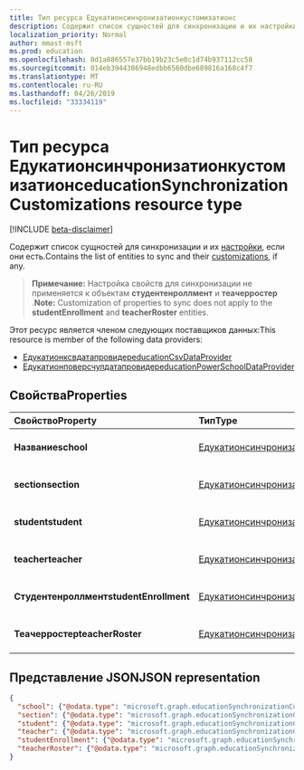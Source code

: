 ```yaml
---
title: Тип ресурса Едукатионсинчронизатионкустомизатионс
description: Содержит список сущностей для синхронизации и их настройки, если они есть.
localization_priority: Normal
author: mmast-msft
ms.prod: education
ms.openlocfilehash: 0d1a886557e37bb19b23c5e0c1d74b937112cc58
ms.sourcegitcommit: 014eb3944306948edbb6560dbe689816a168c4f7
ms.translationtype: MT
ms.contentlocale: ru-RU
ms.lasthandoff: 04/26/2019
ms.locfileid: "33334119"
---
```

# <a name="educationsynchronizationcustomizations-resource-type"></a><span data-ttu-id="e7c5a-103">Тип ресурса Едукатионсинчронизатионкустомизатионс</span><span class="sxs-lookup"><span data-stu-id="e7c5a-103">educationSynchronizationCustomizations resource type</span></span>

[!INCLUDE [beta-disclaimer](../../includes/beta-disclaimer.md)]

<span data-ttu-id="e7c5a-104">Содержит список сущностей для синхронизации и их [настройки](educationsynchronizationcustomization.md), если они есть.</span><span class="sxs-lookup"><span data-stu-id="e7c5a-104">Contains the list of entities to sync and their [customizations](educationsynchronizationcustomization.md), if any.</span></span>

> <span data-ttu-id="e7c5a-105">**Примечание:** Настройка свойств для синхронизации не применяется к объектам **студентенроллмент** и **теачерростер** .</span><span class="sxs-lookup"><span data-stu-id="e7c5a-105">**Note:** Customization of properties to sync does not apply to the **studentEnrollment** and **teacherRoster** entities.</span></span>

<span data-ttu-id="e7c5a-106">Этот ресурс является членом следующих поставщиков данных:</span><span class="sxs-lookup"><span data-stu-id="e7c5a-106">This resource is member of the following data providers:</span></span>

* [<span data-ttu-id="e7c5a-107">Едукатионксвдатапровидер</span><span class="sxs-lookup"><span data-stu-id="e7c5a-107">educationCsvDataProvider</span></span>](educationcsvdataprovider.md)
* [<span data-ttu-id="e7c5a-108">Едукатионповерсчулдатапровидер</span><span class="sxs-lookup"><span data-stu-id="e7c5a-108">educationPowerSchoolDataProvider</span></span>](educationpowerschooldataprovider.md)

## <a name="properties"></a><span data-ttu-id="e7c5a-109">Свойства</span><span class="sxs-lookup"><span data-stu-id="e7c5a-109">Properties</span></span>

| <span data-ttu-id="e7c5a-110">Свойство</span><span class="sxs-lookup"><span data-stu-id="e7c5a-110">Property</span></span> | <span data-ttu-id="e7c5a-111">Тип</span><span class="sxs-lookup"><span data-stu-id="e7c5a-111">Type</span></span> | <span data-ttu-id="e7c5a-112">Описание</span><span class="sxs-lookup"><span data-stu-id="e7c5a-112">Description</span></span> |
|:-|:-|:-|
| <span data-ttu-id="e7c5a-113">**Название**</span><span class="sxs-lookup"><span data-stu-id="e7c5a-113">**school**</span></span> | [<span data-ttu-id="e7c5a-114">Едукатионсинчронизатионкустомизатион</span><span class="sxs-lookup"><span data-stu-id="e7c5a-114">educationSynchronizationCustomization</span></span>](educationsynchronizationcustomization.md) |  <span data-ttu-id="e7c5a-115">Настройка для учебного объекта School.</span><span class="sxs-lookup"><span data-stu-id="e7c5a-115">Customization for a school entity.</span></span>        |
| <span data-ttu-id="e7c5a-116">**section**</span><span class="sxs-lookup"><span data-stu-id="e7c5a-116">**section**</span></span> | [<span data-ttu-id="e7c5a-117">Едукатионсинчронизатионкустомизатион</span><span class="sxs-lookup"><span data-stu-id="e7c5a-117">educationSynchronizationCustomization</span></span>](educationsynchronizationcustomization.md) |  <span data-ttu-id="e7c5a-118">Настройка для объекта Section.</span><span class="sxs-lookup"><span data-stu-id="e7c5a-118">Customization for a section entity.</span></span>         |
| <span data-ttu-id="e7c5a-119">**student**</span><span class="sxs-lookup"><span data-stu-id="e7c5a-119">**student**</span></span> | [<span data-ttu-id="e7c5a-120">Едукатионсинчронизатионкустомизатион</span><span class="sxs-lookup"><span data-stu-id="e7c5a-120">educationSynchronizationCustomization</span></span>](educationsynchronizationcustomization.md) |  <span data-ttu-id="e7c5a-121">Настройка для объекта Student.</span><span class="sxs-lookup"><span data-stu-id="e7c5a-121">Customization for a student entity.</span></span>         |
| <span data-ttu-id="e7c5a-122">**teacher**</span><span class="sxs-lookup"><span data-stu-id="e7c5a-122">**teacher**</span></span> | [<span data-ttu-id="e7c5a-123">Едукатионсинчронизатионкустомизатион</span><span class="sxs-lookup"><span data-stu-id="e7c5a-123">educationSynchronizationCustomization</span></span>](educationsynchronizationcustomization.md) |  <span data-ttu-id="e7c5a-124">Настройка для объекта учителя.</span><span class="sxs-lookup"><span data-stu-id="e7c5a-124">Customization for a teacher entity.</span></span>         |
| <span data-ttu-id="e7c5a-125">**Студентенроллмент**</span><span class="sxs-lookup"><span data-stu-id="e7c5a-125">**studentEnrollment**</span></span> | [<span data-ttu-id="e7c5a-126">Едукатионсинчронизатионкустомизатион</span><span class="sxs-lookup"><span data-stu-id="e7c5a-126">educationSynchronizationCustomization</span></span>](educationsynchronizationcustomization.md) |  <span data-ttu-id="e7c5a-127">Настройка регистрации для учащихся.</span><span class="sxs-lookup"><span data-stu-id="e7c5a-127">Customization for student enrollment.</span></span>           |
| <span data-ttu-id="e7c5a-128">**Теачерростер**</span><span class="sxs-lookup"><span data-stu-id="e7c5a-128">**teacherRoster**</span></span> | [<span data-ttu-id="e7c5a-129">Едукатионсинчронизатионкустомизатион</span><span class="sxs-lookup"><span data-stu-id="e7c5a-129">educationSynchronizationCustomization</span></span>](educationsynchronizationcustomization.md) |       <span data-ttu-id="e7c5a-130">Настройка для списка преподавателей.</span><span class="sxs-lookup"><span data-stu-id="e7c5a-130">Customization for a teacher roster.</span></span>    |

## <a name="json-representation"></a><span data-ttu-id="e7c5a-131">Представление JSON</span><span class="sxs-lookup"><span data-stu-id="e7c5a-131">JSON representation</span></span>
<!-- {
  "blockType": "resource",
  "optionalProperties": [

  ],
  "@odata.type": "microsoft.graph.educationSynchronizationCustomizations"
}-->

```json
{
  "school": {"@odata.type": "microsoft.graph.educationSynchronizationCustomization"},
  "section": {"@odata.type": "microsoft.graph.educationSynchronizationCustomization"},
  "student": {"@odata.type": "microsoft.graph.educationSynchronizationCustomization"},
  "teacher": {"@odata.type": "microsoft.graph.educationSynchronizationCustomization"},
  "studentEnrollment": {"@odata.type": "microsoft.graph.educationSynchronizationCustomization"},
  "teacherRoster": {"@odata.type": "microsoft.graph.educationSynchronizationCustomization"}
}
```
